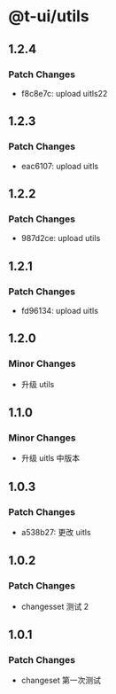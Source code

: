 # @t-ui/utils

## 1.2.4

### Patch Changes

- f8c8e7c: upload uitls22

## 1.2.3

### Patch Changes

- eac6107: upload uitls

## 1.2.2

### Patch Changes

- 987d2ce: upload utils

## 1.2.1

### Patch Changes

- fd96134: upload uitls

## 1.2.0

### Minor Changes

- 升级 utils

## 1.1.0

### Minor Changes

- 升级 uitls 中版本

## 1.0.3

### Patch Changes

- a538b27: 更改 uitls

## 1.0.2

### Patch Changes

- changesset 测试 2

## 1.0.1

### Patch Changes

- changeset 第一次测试

